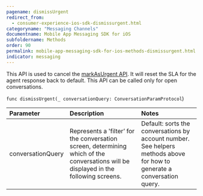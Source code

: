 ```yaml
---
pagename: dismissUrgent
redirect_from:
  - consumer-experience-ios-sdk-dismissurgent.html
categoryname: "Messaging Channels"
documentname: Mobile App Messaging SDK for iOS
subfoldername: Methods
order: 90
permalink: mobile-app-messaging-sdk-for-ios-methods-dismissurgent.html
indicator: messaging
---
```


This API is used to cancel the [markAsUrgent API](consumer-experience-ios-sdk-markasurgent.html). It will reset the SLA for the agent response back to default.  This API can be called only for open conversations.

`func dismissUrgent(_ conversationQuery: ConversationParamProtocol`)

| Parameter | Description | Notes |
| :--- | :--- | :--- |
| conversationQuery | Represents a 'filter’ for the conversation screen, determining which of the conversations will be displayed in the following screens. | Default: sorts the conversations by account number. <br> See helpers methods above for how to generate a conversation query. |

